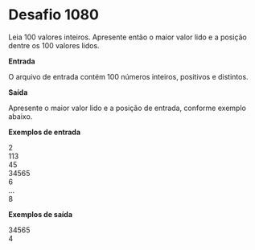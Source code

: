 # Desafio 1080

Leia 100 valores inteiros. Apresente então o maior valor lido e a posição dentre os 100 valores lidos.

**Entrada**

O arquivo de entrada contém 100 números inteiros, positivos e distintos.

**Saída**

Apresente o maior valor lido e a posição de entrada, conforme exemplo abaixo.

**Exemplos de entrada**

2  
113  
45  
34565  
6  
...  
8

**Exemplos de saída**

34565  
4